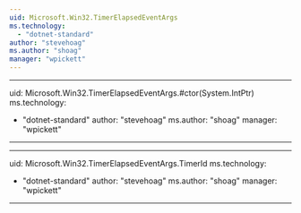 ```yaml
---
uid: Microsoft.Win32.TimerElapsedEventArgs
ms.technology: 
  - "dotnet-standard"
author: "stevehoag"
ms.author: "shoag"
manager: "wpickett"
---
```


---
uid: Microsoft.Win32.TimerElapsedEventArgs.#ctor(System.IntPtr)
ms.technology: 
  - "dotnet-standard"
author: "stevehoag"
ms.author: "shoag"
manager: "wpickett"
---

---
uid: Microsoft.Win32.TimerElapsedEventArgs.TimerId
ms.technology: 
  - "dotnet-standard"
author: "stevehoag"
ms.author: "shoag"
manager: "wpickett"
---
